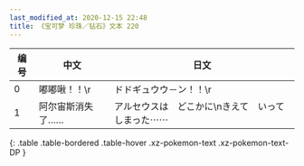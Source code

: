 ```yaml
---
last_modified_at: 2020-12-15 22:48
title: 《宝可梦 珍珠／钻石》文本 220
---
```

| 编号 | 中文 | 日文 |
| ---- | ---- | ---- |
| 0 | 嘟嘟啾！！\r | ドドギュウウ－ン！！\r |
| 1 | 阿尔宙斯消失了…… | アルセウスは　どこかに\nきえて　いってしまった⋯⋯ |
{: .table .table-bordered .table-hover .xz-pokemon-text .xz-pokemon-text-DP }
